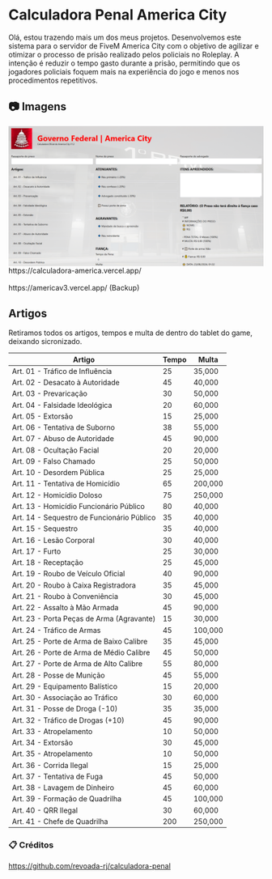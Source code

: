 # Calculadora Penal America City

Olá, estou trazendo mais um dos meus projetos. Desenvolvemos este sistema para o servidor de FiveM America City com o objetivo de agilizar e otimizar o processo de prisão realizado pelos policiais no Roleplay. A intenção é reduzir o tempo gasto durante a prisão, permitindo que os jogadores policiais foquem mais na experiência do jogo e menos nos procedimentos repetitivos.

## 📷 Imagens

<img align="center" src="1.png">
https://calculadora-america.vercel.app/
<br></br>
https://americav3.vercel.app/ (Backup)

## Artigos

Retiramos todos os artigos, tempos e multa de dentro do tablet  do game, deixando sicronizado.

|  Artigo | Tempo | Multa |
| ------------- | ------------- | ------------- |
Art. 01 - Tráfico de Influência	| 25 |	35,000
Art. 02 - Desacato à Autoridade	| 45 |	40,000
Art. 03 - Prevaricação	| 30 |	50,000
Art. 04 - Falsidade Ideológica	| 20 |	60,000
Art. 05 - Extorsão	| 15 |	25,000
Art. 06 - Tentativa de Suborno	| 38 |	55,000
Art. 07 - Abuso de Autoridade	| 45 |	90,000
Art. 08 - Ocultação Facial	| 20 |	20,000
Art. 09 - Falso Chamado	| 25 |	50,000
Art. 10 - Desordem Pública	| 25 |	25,000
Art. 11 - Tentativa de Homicídio	| 65 |	200,000
Art. 12 - Homicídio Doloso	| 75 |	250,000
Art. 13 - Homicídio Funcionário Público	| 80 |	40,000
Art. 14 - Sequestro de Funcionário Público	| 35 |	40,000
Art. 15 - Sequestro	| 35 |	40,000
Art. 16 - Lesão Corporal	| 30 |	40,000
Art. 17 - Furto	| 25 |	30,000
Art. 18 - Receptação	| 25 |	45,000
Art. 19 - Roubo de Veículo Oficial	| 40 |	90,000
Art. 20 - Roubo à Caixa Registradora	| 35 |	45,000
Art. 21 - Roubo à Conveniência	| 30 |	45,000
Art. 22 - Assalto à Mão Armada	| 45 |	90,000
Art. 23 - Porta Peças de Arma (Agravante)	| 15 |	30,000
Art. 24 - Tráfico de Armas	| 45 |	100,000
Art. 25 - Porte de Arma de Baixo Calibre	| 35 |	45,000
Art. 26 - Porte de Arma de Médio Calibre	| 45 |	50,000
Art. 27 - Porte de Arma de Alto Calibre	| 55 |	80,000
Art. 28 - Posse de Munição	| 45 |	55,000
Art. 29 - Equipamento Balístico	| 15 |	20,000
Art. 30 - Associação ao Tráfico	| 30 |	60,000
Art. 31 - Posse de Droga (-10)	| 35 |	35,000
Art. 32 - Tráfico de Drogas (+10)	| 45 |	90,000
Art. 33 - Atropelamento	| 10 |	50,000
Art. 34 - Extorsão	| 30 |	45,000
Art. 35 - Atropelamento	| 10 |	50,000
Art. 36 - Corrida Ilegal	| 15 |	25,000
Art. 37 - Tentativa de Fuga	| 45 |	50,000
Art. 38 - Lavagem de Dinheiro	| 45 |	60,000
Art. 39 - Formação de Quadrilha	| 45 |	100,000
Art. 40 - QRR Ilegal	| 30 |	60,000
Art. 41 - Chefe de Quadrilha	| 200 |	250,000



### 📋 Créditos

https://github.com/revoada-rj/calculadora-penal

